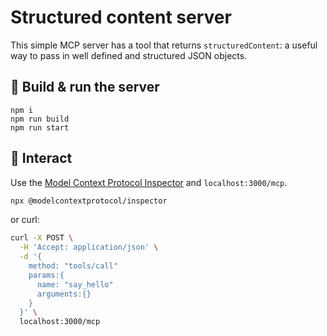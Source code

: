 # Structured content server

This simple MCP server has a tool that returns `structuredContent`: a useful way to
pass in well defined and structured JSON objects.

## 🏃 Build & run the server

```
npm i
npm run build
npm run start
```

## 🧠 Interact

Use the [Model Context Protocol Inspector](https://github.com/modelcontextprotocol/inspector)
and `localhost:3000/mcp`.

```sh
npx @modelcontextprotocol/inspector
```

or curl:

```sh
curl -X POST \
  -H 'Accept: application/json' \
  -d '{
    method: "tools/call"
    params:{
      name: "say_hello"
      arguments:{}
    }
  }' \
  localhost:3000/mcp
```
